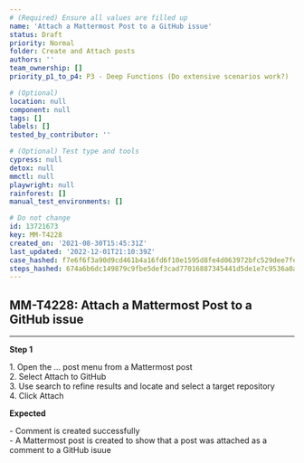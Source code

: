 ```yaml
---
# (Required) Ensure all values are filled up
name: 'Attach a Mattermost Post to a GitHub issue'
status: Draft
priority: Normal
folder: Create and Attach posts
authors: ''
team_ownership: []
priority_p1_to_p4: P3 - Deep Functions (Do extensive scenarios work?)

# (Optional)
location: null
component: null
tags: []
labels: []
tested_by_contributor: ''

# (Optional) Test type and tools
cypress: null
detox: null
mmctl: null
playwright: null
rainforest: []
manual_test_environments: []

# Do not change
id: 13721673
key: MM-T4228
created_on: '2021-08-30T15:45:31Z'
last_updated: '2022-12-01T21:10:39Z'
case_hashed: f7e6f6f3a90d9cd461b4a16fd6f10e1595d8fe4d063972bfc529dee7fe186e3c0e45704a667646ba8049c8b22c769f03
steps_hashed: 674a6b6dc149879c9fbe5def3cad77016887345441d5de1e7c9536a0a8e6ef014c5e560279dece629e71b39a5b0f0b00
---
```


<!-- (Auto-generated) Based on frontmatter's "key" and "name" -->

## MM-T4228: Attach a Mattermost Post to a GitHub issue

---

**Step 1**

1\. Open the ... post menu from a Mattermost post\
2\. Select Attach to GitHub\
3\. Use search to refine results and locate and select a target repository\
4\. Click Attach

**Expected**

\- Comment is created successfully\
\- A Mattermost post is created to show that a post was attached as a comment to a GitHub isuue
